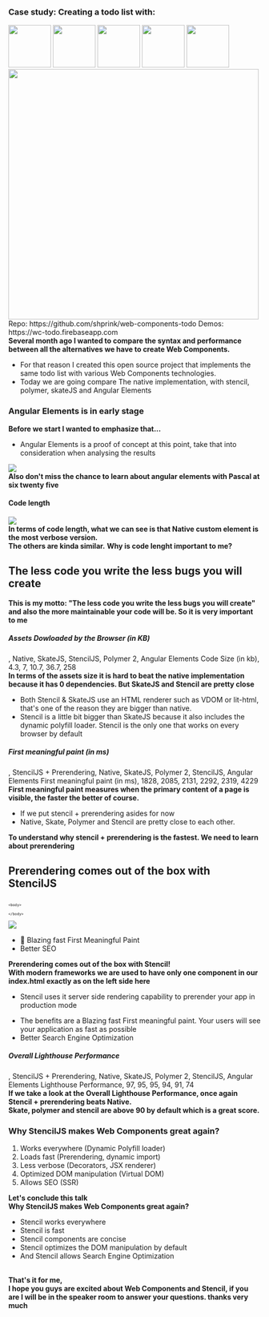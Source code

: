 <section>
    <h3 class="">Case study: Creating a todo list with:</h3>
    <div style="margin: 0;">
        <img src="../../img/web_component-logo.png" height="85" class="img-plain no-margin"/>
        <img src="../../img/stencil-logo.png" height="85" class="img-plain no-margin"/>
        <img src="../../img/polymer-logo.png" height="85" class="img-plain no-margin"/>
        <img src="../../img/skatejs-logo.png" height="85" class="img-plain no-margin"/>
        <img src="../../img/angular-logo.png" height="85" class="img-plain no-margin"/>
    </div>
    <img src="./img/todo.gif" class="img-plain no-margin" width="500" />
    <br/>
    Repo: https://github.com/shprink/web-components-todo
    Demos: https://wc-todo.firebaseapp.com
    <aside class="notes">
        <b>Several month ago I wanted to compare the syntax and performance between all the alternatives we have to create Web Components.</b>
        </br>
        <ul>
            <li>For that reason I created this open source project that implements the same todo list with various Web Components technologies. </li>
            <li>Today we are going compare The native implementation, with stencil, polymer, skateJS and Angular Elements</li>
        </ul>
    </aside>
</section>

<!-- <section>
    <div style="margin: 0 0;">
    <img src="../../img/web_component-logo.png" height="125" class="img-plain"/>
    <img src="../../img/stencil-logo.png" height="125" class="img-plain"/>
    <img src="../../img/polymer-logo.png" height="125" class="img-plain"/>
    <img src="../../img/skatejs-logo.png" height="125" class="img-plain"/>
    <img src="../../img/angular-logo.png" height="125" class="img-plain"/>
    <img src="../../img/vue-logo.png" height="125" class="img-plain"/>
    </div>
    <img src="./img/todo.gif" class="img-plain"/>
    <aside class="notes">
        <b>The app is a simple todo list, where you can add, remove and check items that I implemented with the above the libraries.</b>
    </aside>
</section> -->

<section>
    <i style="font-size: 200px; color: yellow" class="fa fa-exclamation-triangle"></i>
    <h3>Angular Elements is in early stage</h3>
    <!-- <ul>
         <li class="fragment">I try not be biased</li>
         <li class="fragment"></li>
    </ul> -->
    <aside class="notes">
        <b>Before we start I wanted to emphasize that...</b>
        <ul>
            <!-- <li>I am not biased: I am not payed by anyone to say good things or bad things about any of those technologies</li>
            <li>I followed the docs: like a normal user would do to start with those libraries</li>
            <li>no optimizations was made: the results that I am about to share are what you get out of the box</li> -->
            <li>Angular Elements is a proof of concept at this point, take that into consideration when analysing the results</li>
        </ul>
    </aside>
</section>

<section data-background-color="#fff">
    <img src="./img/angular_elements.png"  class="img-plain"/>
    <aside class="notes">
        <b>Also don't miss the chance to learn about angular elements with Pascal at six twenty five</b>
    </aside>
</section>

<section>
    <h4>Code length</h4>
    <img src="./img/stencil_vs_wc.png" class="img-plain no-margin"/>
    <aside class="notes">
        <b>In terms of code length, what we can see is that Native custom element is the most verbose version. <br/>The others are kinda similar.</b>
        <b>Why is code lenght important to me?</b>
    </aside>
</section>

<section>
    <h2 style="text-transform: initial;">The less code you write <span style="color: var(--blue)">the less bugs you will create</span></h2>
    <aside class="notes">
        <b>This is my motto: "The less code you write the less bugs you will create" and also the more maintainable your code will be. So it is very important to me</b>
    </aside>
</section>

<section>
    <h5>Assets Dowloaded by the Browser (in KB)</h5>
    <canvas data-chart="horizontalBar">
, Native, SkateJS, StencilJS, Polymer 2, Angular Elements
<!-- This is a comment that will be ignored -->
Code Size (in kb), 4.3, 7, 10.7, 36.7, 258
    <!--
{
    "data": {
        "datasets": [
            {
                "label": "My First Dataset",
                "fill": false,
                "backgroundColor": [
                    "#ef5a25",
                    "#1b4678",
                    "white",
                    "#f4224d",
                    "#d8002c"
                ],
                "borderColor": [
                    "#f05118",
                    "#1b4678",
                    "white",
                    "#f4224d",
                    "#bb0029"
                ],
                "borderWidth": 1
            }
        ]
    },
    "options": {
        "responsive": true,
        "scales": {
            "yAxes": [
                {
                    "stacked": true,
                    "ticks": {
                        "fontSize": 25
                    },
                    "gridLines": {
                        "display": false
                    }
                }
            ],
            "xAxes": [
                {
                    "stacked": false,
                    "ticks": {
                        "beginAtZero": true
                    },
                    "gridLines": {
                        "color": "rgba(255, 255, 255, 0.2)"
                    }
                }
            ]
        },
        "legend": {
            "display": false
        }
    }
}
    -->
    </canvas>
    <aside class="notes">
        <b>In terms of the assets size it is hard to beat the native implementation because it has 0 dependencies. But SkateJS and Stencil are pretty close</b>
        <ul>
            <li>Both Stencil & SkateJS use an HTML renderer such as VDOM or lit-html, that's one of the reason they are bigger than native.</li>
            <li>Stencil is a little bit bigger than SkateJS because it also includes the dynamic polyfill loader. Stencil is the only one that works on every browser by default</li>
        </ul>
    </aside>
</section>


<section>
    <h5>First meaningful paint (in ms)</h5>
    <canvas data-chart="horizontalBar">
, StencilJS + Prerendering, Native, SkateJS, Polymer 2, StencilJS, Angular Elements
<!-- This is a comment that will be ignored -->
First meaningful paint (in ms), 1828, 2085, 2131, 2292, 2319, 4229
    <!--
{
    "data": {
        "datasets": [
            {
                "label": "My First Dataset",
                "fill": false,
                "backgroundColor": [
                    "white",
                    "#ef5a25",
                    "#1b4678",
                    "#f4224d",
                    "white",
                    "#d8002c"
                ],
                "borderColor": [
                    "white",
                    "#f05118",
                    "#1b4678",
                    "#f4224d",
                    "white",
                    "#bb0029"
                ],
                "borderWidth": 1
            }
        ]
    },
    "options": {
        "responsive": true,
        "scales": {
            "yAxes": [
                {
                    "stacked": true,
                    "ticks": {
                        "fontSize": 25
                    },
                    "gridLines": {
                        "display": false
                    }
                }
            ],
            "xAxes": [
                {
                    "stacked": false,
                    "ticks": {
                        "beginAtZero": true
                    },
                    "gridLines": {
                        "color": "rgba(255, 255, 255, 0.2)"
                    }
                }
            ]
        },
        "legend": {
            "display": false
        }
    }
}
    -->
    </canvas>
    <aside class="notes">
        <b>First meaningful paint measures when the primary content of a page is visible, the faster the better of course.</b>
        <br/>
        <ul>
            <li>If we put stencil + prerendering asides for now</li>
            <li>Native, Skate, Polymer and Stencil are pretty close to each other.</li>
        </ul>
        <b>To understand why stencil + prerendering is the fastest. We need to learn about prerendering</b>
    </aside>
</section>

<section>
    <h2 style="text-transform: initial;"> <span style="color: var(--blue)">Prerendering</span> comes <span style="color: var(--blue)">out of the box</span> with StencilJS</h2>
    <div layout="row" layout-align="center center">
        <div layout="column" flex="30" layout-align="center center">
<pre style="font-size: 60%;text-align:left;"><code class="html" data-trim>
&lt;body&gt;
  <my-app></my-app>
&lt;/body&gt;
</code></pre>
        </div>
        <div class="fragment" data-fragment-index="1" layout="column" flex="5" layout-align="center center">
            <i class="fa fa-arrow-circle-right"></i>
        </div>
        <div class="fragment" data-fragment-index="1" layout="column" flex="60" layout-align="center center">
            <img src="./img/prerendering.png" class="img-plain"/>
        </div>
    </div>
    <ul>
        <li class="fragment">🚀 Blazing fast First Meaningful Paint</li>
        <li class="fragment">Better SEO</li>
    </ul>
    <aside class="notes">
        <b>Prerendering comes out of the box with Stencil!</b>
        <br/>
        <b>With modern frameworks we are used to have only one component in our index.html exactly as on the left side here</b>
        <br/>
        <ul>
            <li>Stencil uses it server side rendering capability to prerender your app in production mode</li>
        </ul>
        <ul>
            <li>The benefits are a Blazing fast First meaningful paint. Your users will see your application as fast as possible</li>
            <li>Better Search Engine Optimization</li>
        </ul>
    </aside>
</section>

<section>
    <h5>Overall Lighthouse Performance</h5>
    <canvas data-chart="horizontalBar">
, StencilJS + Prerendering, Native, SkateJS, Polymer 2, StencilJS, Angular Elements
<!-- This is a comment that will be ignored -->
Lighthouse Performance, 97, 95, 95, 94,  91, 74
    <!--
{
    "data": {
        "datasets": [
            {
                "label": "My First Dataset",
                "fill": false,
                "backgroundColor": [
                    "white",
                    "#ef5a25",
                    "#1b4678",
                    "#f4224d",
                    "white",
                    "#d8002c"
                ],
                "borderColor": [
                    "white",
                    "#f05118",
                    "#1b4678",
                    "#f4224d",
                    "white",
                    "#bb0029"
                ],
                "borderWidth": 1
            }
        ]
    },
    "options": {
        "responsive": true,
        "scales": {
            "yAxes": [
                {
                    "stacked": true,
                    "ticks": {
                        "fontSize": 25
                    },
                    "gridLines": {
                        "display": false
                    }
                }
            ],
            "xAxes": [
                {
                    "stacked": false,
                    "ticks": {
                        "beginAtZero": true
                    },
                    "gridLines": {
                        "color": "rgba(255, 255, 255, 0.2)"
                    }
                }
            ]
        },
        "legend": {
            "display": false
        }
    }
}
    -->
    </canvas>
    <aside class="notes">
        <b>If we take a look at the Overall Lighthouse Performance, once again Stencil + prerendering beats Native.
        <br/> Skate, polymer and stencil are above 90 by default which is a great score.</b>
    </aside>
</section>

<!-- <section>
    <h3>Ranking</h3>
    <div layout="row" layout-align="center end" h100>
        <div flex="46" layout="column" layout-align="center center">
           <div layout="row" layout-align="center center">
                <img src="../../img/web_component-logo.png" height="85" class="img-plain no-margin"/>
                <img src="../../img/stencil-logo.png" height="85" class="img-plain no-margin"/>
                <img src="../../img/polymer-logo.png" height="85" class="img-plain no-margin"/>
                <img src="../../img/skatejs-logo.png" height="85" class="img-plain no-margin"/>
            </div>
            <div style="background-color: silver; height: 200px; width: 100%;"></div>
        </div>
        <div flex="33" layout="column" layout-align="center center">
           <div layout="row" layout-align="center center">
                 <img src="../../img/stencil-logo.png" height="85" class="img-plain no-margin"/> + Prerendering
            </div>
            <div style="background-color: silver; height: 300px; width: 100%;"></div>
        </div>
        <div flex="20" layout="column" layout-align="center center">
           <div layout="row" layout-align="center center">
                <img src="../../img/angular-logo.png" height="85" class="img-plain no-margin"/>
            <img src="../../img/vue-logo.png" height="85" class="img-plain no-margin"/>
            </div>
            <div style="background-color: silver; height: 100px; width: 100%;"></div>
        </div>
    </div>
    <aside class="notes">
        <b>If I had to rank those technologies I would rank them like this</b>
        <ul>
            <li></li>
        </ul>
        <b></b>
    </aside>
</section> -->

<section>
    <h3>Why StencilJS makes Web Components great again?</h3>
    <ol>
        <li class="fragment"><span style="color: var(--blue)">Works everywhere</span> (Dynamic Polyfill loader)</li>
        <li class="fragment"><span style="color: var(--blue)">Loads fast</span> (Prerendering, dynamic import)</li>
        <li class="fragment"><span style="color: var(--blue)">Less verbose</span> (Decorators, JSX renderer)</li>
        <li class="fragment"><span style="color: var(--blue)">Optimized DOM manipulation</span> (Virtual DOM)</li>
        <li class="fragment"><span style="color: var(--blue)">Allows SEO</span> (SSR)</li>
    </ol>
    <aside class="notes">
        <b>Let's conclude this talk</b>
        <br/>
        <b>Why StencilJS makes Web Components great again?</b>
        <br/>
        <ul>
            <li>Stencil works everywhere</li>
            <li>Stencil is fast</li>
            <li>Stencil components are concise</li>
            <li>Stencil optimizes the DOM manipulation by default</li>
            <li>And Stencil allows Search Engine Optimization</li>
        </ul>
        <br/>
        <b>That's it for me,
        <br/>I hope you guys are excited about Web Components and Stencil, if you are I will be in the speaker room to answer your questions. thanks very much</b>
    </aside>
</section>